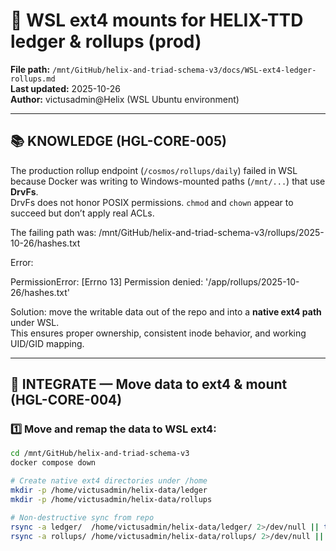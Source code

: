 # 🧭 WSL ext4 mounts for HELIX-TTD ledger & rollups (prod)
**File path:** `/mnt/GitHub/helix-and-triad-schema-v3/docs/WSL-ext4-ledger-rollups.md`  
**Last updated:** 2025-10-26  
**Author:** victusadmin@Helix (WSL Ubuntu environment)  

---

## 📚 KNOWLEDGE (HGL-CORE-005)
The production rollup endpoint (`/cosmos/rollups/daily`) failed in WSL because Docker was writing to Windows-mounted paths (`/mnt/...`) that use **DrvFs**.  
DrvFs does not honor POSIX permissions. `chmod` and `chown` appear to succeed but don’t apply real ACLs.  

The failing path was:
/mnt/GitHub/helix-and-triad-schema-v3/rollups/2025-10-26/hashes.txt

Error:


PermissionError: [Errno 13] Permission denied: '/app/rollups/2025-10-26/hashes.txt'


Solution: move the writable data out of the repo and into a **native ext4 path** under WSL.  
This ensures proper ownership, consistent inode behavior, and working UID/GID mapping.

---

## 🔗 INTEGRATE — Move data to ext4 & mount (HGL-CORE-004)
### 1️⃣ Move and remap the data to WSL ext4:
```bash
cd /mnt/GitHub/helix-and-triad-schema-v3
docker compose down

# Create native ext4 directories under /home
mkdir -p /home/victusadmin/helix-data/ledger
mkdir -p /home/victusadmin/helix-data/rollups

# Non-destructive sync from repo
rsync -a ledger/  /home/victusadmin/helix-data/ledger/ 2>/dev/null || true
rsync -a rollups/ /home/victusadmin/helix-data/rollups/ 2>/dev/null || true
